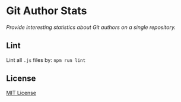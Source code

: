 # Git Author Stats

_Provide interesting statistics about Git authors on a single repository._

## Lint

Lint all `.js` files by: `npm run lint`

## License

[MIT License](LICENSE.md)

